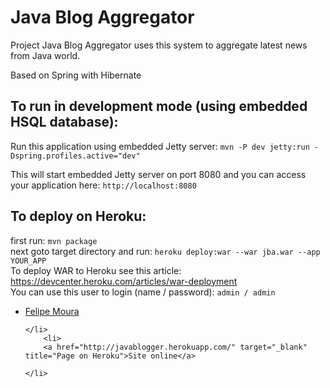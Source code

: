<h1>Java Blog Aggregator</h1>

<p>Project Java Blog Aggregator uses this system to aggregate latest news from Java world.</p>
<p>Based on Spring with Hibernate</p>
<h2>To run in development mode (using embedded HSQL database):</h2>

<p>
Run this application using embedded Jetty server: <code>mvn -P dev jetty:run -Dspring.profiles.active="dev"</code>
</p>

<p>This will start embedded Jetty server on port 8080 and you can access your application here: <code>http://localhost:8080</code></p>

<h2>To deploy on Heroku:</h2>

<p>
first run: <code>mvn package</code><br />
next goto target directory and run: <code>heroku deploy:war --war jba.war --app YOUR_APP</code><br />
To deploy WAR to Heroku see this article: <a href="https://devcenter.heroku.com/articles/war-deployment" target="_blank">https://devcenter.heroku.com/articles/war-deployment</a><br />
You can use this user to login (name / password): <code>admin / admin</code>
</p>

<ul>
	<li>
		<a href="http://www.facebook.com/felipewom" target="_blank" title="Page on Facebook">Felipe Moura</a>
		
	</li>
		<li>
		<a href="http://javablogger.herokuapp.com/" target="_blank" title="Page on Heroku">Site online</a>
		
	</li>
</ul>

